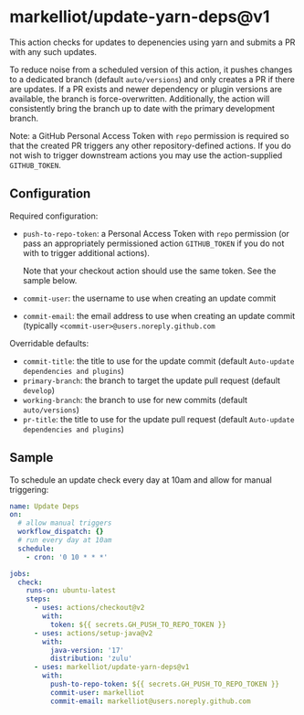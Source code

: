 markelliot/update-yarn-deps@v1
==============================
This action checks for updates to depenencies using yarn and submits a PR with any such updates.

To reduce noise from a scheduled version of this action, it pushes changes to a dedicated
branch (default `auto/versions`) and only creates a PR if there are updates. If a PR exists
and newer dependency or plugin versions are available, the branch is force-overwritten.
Additionally, the action will consistently bring the branch up to date with the primary
development branch.

Note: a GitHub Personal Access Token with `repo` permission is required so that the created 
PR triggers any other repository-defined actions. If you do not wish to trigger downstream
actions you may use the action-supplied `GITHUB_TOKEN`.

Configuration
-------------
Required configuration:
* `push-to-repo-token`: a Personal Access Token with `repo` permission (or pass an
  appropriately permissioned action `GITHUB_TOKEN` if you do not with to trigger additional
  actions).
  
  Note that your checkout action should use the same token. See the sample below.
* `commit-user`: the username to use when creating an update commit
* `commit-email`: the email address to use when creating an update commit (typically
  `<commit-user>@users.noreply.github.com`
 
Overridable defaults:
* `commit-title`: the title to use for the update commit (default `Auto-update dependencies and plugins`)
* `primary-branch`: the branch to target the update pull request (default `develop`)
* `working-branch`: the branch to use for new commits (default `auto/versions`)
* `pr-title`: the title to use for the update pull request (default `Auto-update dependencies and plugins`)

Sample
------
To schedule an update check every day at 10am and allow for manual triggering:
```yaml
name: Update Deps
on:
  # allow manual triggers
  workflow_dispatch: {}
  # run every day at 10am
  schedule:
    - cron: '0 10 * * *'

jobs:
  check:
    runs-on: ubuntu-latest
    steps:
      - uses: actions/checkout@v2
        with:
          token: ${{ secrets.GH_PUSH_TO_REPO_TOKEN }}
      - uses: actions/setup-java@v2
        with:
          java-version: '17'
          distribution: 'zulu'
      - uses: markelliot/update-yarn-deps@v1
        with:
          push-to-repo-token: ${{ secrets.GH_PUSH_TO_REPO_TOKEN }}
          commit-user: markelliot
          commit-email: markelliot@users.noreply.github.com
```
